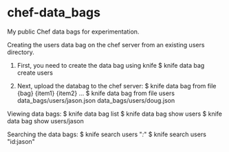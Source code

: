 # chef-data_bags
My public Chef data bags for experimentation.

Creating the users data bag on the chef server from an existing users directory.
1) First, you need to create the data bag using knife
  $ knife data bag create users

2) Next, upload the databag to the chef server:
  $ knife data bag from file {bag} {item1} {item2} ...
  $ knife data bag from file users data_bags/users/jason.json data_bags/users/doug.json

Viewing data bags:
$ knife data bag list
$ knife data bag show users
$ knife data bag show users/jason

Searching the data bags:
$ knife search users "*:*"
$ knife search users "id:jason"
